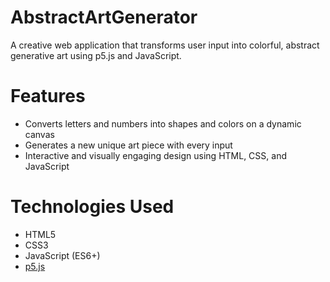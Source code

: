 # AbstractArtGenerator

A creative web application that transforms user input into colorful, abstract generative art using p5.js and JavaScript.

# Features
- Converts letters and numbers into shapes and colors on a dynamic canvas
- Generates a new unique art piece with every input
- Interactive and visually engaging design using HTML, CSS, and JavaScript

# Technologies Used
- HTML5
- CSS3
- JavaScript (ES6+)
- [p5.js](https://p5js.org/)

